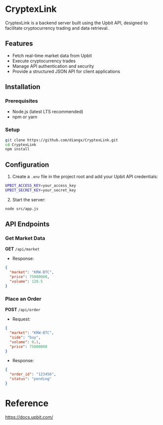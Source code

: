 # CryptexLink

CryptexLink is a backend server built using the Upbit API, designed to facilitate cryptocurrency trading and data retrieval.

## Features

- Fetch real-time market data from Upbit
- Execute cryptocurrency trades
- Manage API authentication and security
- Provide a structured JSON API for client applications

## Installation

### Prerequisites

- Node.js (latest LTS recommended)
- npm or yarn

### Setup

```sh
git clone https://github.com/diangx/CryptexLink.git
cd CryptexLink
npm install
```

## Configuration

1. Create a `.env` file in the project root and add your Upbit API credentials:

```sh
UPBIT_ACCESS_KEY=your_access_key
UPBIT_SECRET_KEY=your_secret_key
```

2. Start the server:

```sh
node src/app.js
```

## API Endpoints

### Get Market Data

**GET** `/api/market`

- Response:

```json
{
  "market": "KRW-BTC",
  "price": 75000000,
  "volume": 120.5
}
```

### Place an Order

**POST** `/api/order`

- Request:

```json
{
  "market": "KRW-BTC",
  "side": "buy",
  "volume": 0.1,
  "price": 75000000
}
```

- Response:

```json
{
  "order_id": "123456",
  "status": "pending"
}
```

# Reference

https://docs.upbit.com/
